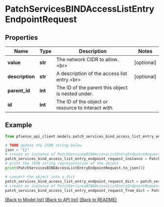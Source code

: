 # PatchServicesBINDAccessListEntryEndpointRequest


## Properties

Name | Type | Description | Notes
------------ | ------------- | ------------- | -------------
**value** | **str** | The network CIDR to allow.&lt;br&gt; | [optional] 
**description** | **str** | A description of the access list entry.&lt;br&gt; | [optional] 
**parent_id** | **int** | The ID of the parent this object is nested under. | 
**id** | **int** | The ID of the object or resource to interact with. | 

## Example

```python
from pfsense_api_client.models.patch_services_bind_access_list_entry_endpoint_request import PatchServicesBINDAccessListEntryEndpointRequest

# TODO update the JSON string below
json = "{}"
# create an instance of PatchServicesBINDAccessListEntryEndpointRequest from a JSON string
patch_services_bind_access_list_entry_endpoint_request_instance = PatchServicesBINDAccessListEntryEndpointRequest.from_json(json)
# print the JSON string representation of the object
print(PatchServicesBINDAccessListEntryEndpointRequest.to_json())

# convert the object into a dict
patch_services_bind_access_list_entry_endpoint_request_dict = patch_services_bind_access_list_entry_endpoint_request_instance.to_dict()
# create an instance of PatchServicesBINDAccessListEntryEndpointRequest from a dict
patch_services_bind_access_list_entry_endpoint_request_from_dict = PatchServicesBINDAccessListEntryEndpointRequest.from_dict(patch_services_bind_access_list_entry_endpoint_request_dict)
```
[[Back to Model list]](../README.md#documentation-for-models) [[Back to API list]](../README.md#documentation-for-api-endpoints) [[Back to README]](../README.md)


